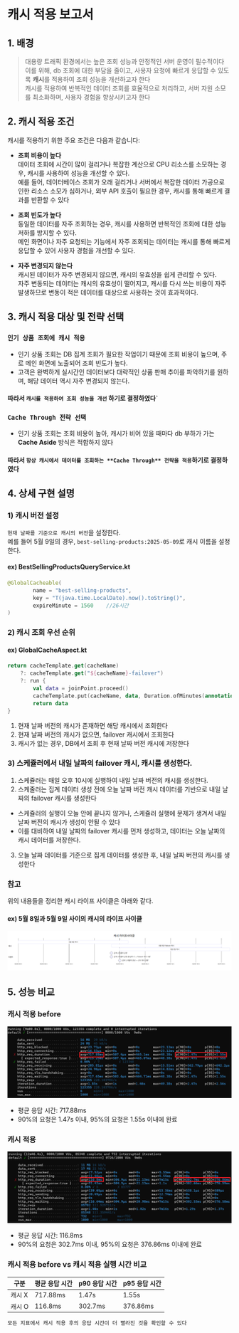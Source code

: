 # 캐시 적용 보고서

## 1. 배경

> 대용량 트래픽 환경에서는 높은 조회 성능과 안정적인 서버 운영이 필수적이다<br>
> 이를 위해, db 조회에 대한 부담을 줄이고, 사용자 요청에 빠르게 응답할 수 있도록 **캐시**를 적용하여 조회 성능을 개선하고자 한다<br> 
> 캐시를 적용하여 반복적인 데이터 조회를 효율적으로 처리하고, 서버 자원 소모를 최소화하며, 사용자 경험을 향상시키고자 한다<br>

## 2. 캐시 적용 조건

캐시를 적용하기 위한 주요 조건은 다음과 같습니다:

- **조회 비용이 높다**  
  데이터 조회에 시간이 많이 걸리거나 복잡한 계산으로 CPU 리소스를 소모하는 경우, 캐시를 사용하여 성능을 개선할 수 있다.<br>
  예를 들어, 데이터베이스 조회가 오래 걸리거나 서버에서 복잡한 데이터 가공으로 인한 리소스 소모가 심하거나, 외부 API 호출이 필요한 경우, 캐시를 통해 빠르게 결과를 반환할 수 있다

- **조회 빈도가 높다**  
  동일한 데이터를 자주 조회하는 경우, 캐시를 사용하면 반복적인 조회에 대한 성능 저하를 방지할 수 있다.<br> 메인 화면이나 자주 요청되는 기능에서 자주 조회되는 데이터는 캐시를 통해 빠르게 응답할 수 있어 사용자 경험을 개선할 수 있다.

- **자주 변경되지 않는다**  
  캐시된 데이터가 자주 변경되지 않으면, 캐시의 유효성을 쉽게 관리할 수 있다.<br> 자주 변동되는 데이터는 캐시의 유효성이 떨어지고, 캐시를 다시 쓰는 비용이 자주 발생하므로 변동이 적은 데이터를 대상으로 사용하는 것이 효과적이다.

## 3. 캐시 적용 대상 및 전략 선택
### `인기 상품 조회에 캐시 적용` 
- 인기 상품 조회는 DB 집계 조회가 필요한 작업이기 때문에 조회 비용이 높으며, 주로 메인 화면에 노출되어 조회 빈도가 높다.  
- 고객은 완벽하게 실시간인 데이터보다 대략적인 상품 판매 추이를 파악하기를 원하며, 해당 데이터 역시 자주 변경되지 않는다.
#### 따라서 `캐시를 적용하여 조회 성능을 개선` 하기로 결정하였다`

### `Cache Through 전략 선택`
- 인기 상품 조회는 조회 비용이 높아, 캐시가 비어 있을 때마다 db 부하가 가는 **Cache Aside** 방식은 적합하지 않다
#### 따라서 `항상 캐시에서 데이터를 조회하는 **Cache Through** 전략을 적용`하기로 결정하였다

## 4. 상세 구현 설명
### 1) 캐시 버전 설정
`현재 날짜를 기준으로 캐시의 버전`을 설정한다.<br>
예를 들어 5월 9일의 경우, `best-selling-products:2025-05-09`로 캐시 이름을 설정한다.

#### ex) BestSellingProductsQueryService.kt
```kotlin
@GlobalCacheable(
        name = "best-selling-products",
        key = "T(java.time.LocalDate).now().toString()",
        expireMinute = 1560    //26시간
)
```

### 2) 캐시 조회 우선 순위
#### ex) GlobalCacheAspect.kt
```kotlin
return cacheTemplate.get(cacheName)
    ?: cacheTemplate.get("${cacheName}-failover")
    ?: run {
        val data = joinPoint.proceed()
        cacheTemplate.put(cacheName, data, Duration.ofMinutes(annotation.expireMinute))
        return data
}
```
1. 현재 날짜 버전의 캐시가 존재하면 해당 캐시에서 조회한다
2. 현재 날짜 버전의 캐시가 없으면, failover 캐시에서 조회한다
3. 캐시가 없는 경우, DB에서 조회 후 현재 날짜 버전 캐시에 저장한다

### 3) 스케쥴러에서 내일 날짜의 failover 캐시, 캐시를 생성한다.
1. 스케쥴러는 매일 오후 10시에 실행하여 내일 날짜 버전의 캐시를 생성한다.
2. 스케줄러는 집계 데이터 생성 전에 오늘 날짜 버전 캐시 데이터를 기반으로 내일 날짜의 failover 캐시를 생성한다
  - 스케쥴러의 실행이 오늘 안에 끝나지 않거나, 스케쥴러 실행에 문제가 생겨서 내일 날짜 버전의 캐시가 생성이 안될 수 있다
  - 이를 대비하여 내일 날짜의 failover 캐시를 먼저 생성하고, 데이터는 오늘 날짜의 캐시 데이터를 저장한다.
3. 오늘 날짜 데이터를 기준으로 집계 데이터를 생성한 후, 내일 날짜 버전의 캐시를 생성한다

### 참고
위의 내용들을 정리한 캐시 라이프 사이클은 아래와 같다.  
#### ex) 5월 8일과 5월 9일 사이의 캐시의 라이프 사이클
![캐시라이프사이클.png](/docs/image/캐시라이프사이클.png)

## 5. 성능 비교
### 캐시 적용 before 
![캐시적용_before.png](/docs/image/캐시적용_before.png)
- 평균 응답 시간: 717.88ms
- 90%의 요청은 1.47s 이내, 95%의 요청은 1.55s 이내에 완료

### 캐시 적용 
![캐시적용_after.png](/docs/image/캐시적용_after.png)
- 평균 응답 시간: 116.8ms
- 90%의 요청은 302.7ms 이내, 95%의 요청은 376.86ms 이내에 완료

### 캐시 적용 before vs 캐시 적용 실행 시간 비교
| 구분   | 평균 응답 시간 | p90 응답 시간 | p95 응답 시간 |
|------|----------|-----------|-----------|
| 캐시 X | 717.88ms | 1.47s     | 1.55s     |
| 캐시 O | 116.8ms  | 302.7ms   | 376.86ms  |

`모든 지표에서 캐시 적용 후의 응답 시간이 더 빨라진 것을 확인할 수 있다`